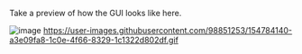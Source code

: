 Take a preview of how the GUI looks like here.

![image](https://github.com/gstgrace/passion-projects/assets/105472929/e893eb3f-7f4f-4645-8438-6bedaa4e4466)
https://user-images.githubusercontent.com/98851253/154784140-a3e09fa8-1c0e-4f66-8329-1c1322d802df.gif

